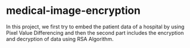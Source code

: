 # medical-image-encryption
In this project, we first try to embed the patient data of a hospital by using Pixel Value Differencing and then the second part includes the encryption and decryption of data using RSA Algorithm. 
